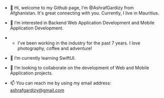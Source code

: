 - 👋 Hi, welcome to my Github page, I’m @AshrafGardizy from Afghanistan. It's great connecting with you. Currently, I live in Mauritius.
- 👀 I’m interested in Backend Web Application Development and Mobile Application Development.
- - I've been working in the industry for the past 7 years. I love photography, coffee and adventure!
- 🌱 I’m currently learning SwiftUI.


- 💞️ I’m looking to collaborate on the development of Web and Mobile Application projects.
- 📫 You can reach me by using my email address: ashrafgardizy@gmail.com

<!---
AshrafGardizy/AshrafGardizy is a ✨ special ✨ repository because its `README.md` (this file) appears on your GitHub profile.
You can click the Preview link to take a look at your changes.
--->
